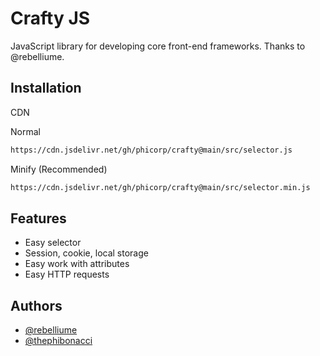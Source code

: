 
# Crafty JS

JavaScript library for developing core front-end frameworks. Thanks to @rebelliume.

## Installation

CDN

Normal
```bash
https://cdn.jsdelivr.net/gh/phicorp/crafty@main/src/selector.js
```
Minify (Recommended)
```bash
https://cdn.jsdelivr.net/gh/phicorp/crafty@main/src/selector.min.js
```
## Features

- Easy selector
- Session, cookie, local storage
- Easy work with attributes
- Easy HTTP requests


## Authors

- [@rebelliume](https://www.github.com/rebelliume)
- [@thephibonacci](https://www.github.com/thephibonacci)

